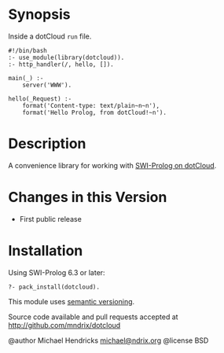 # Synopsis

Inside a dotCloud `run` file.

    #!/bin/bash
    :- use_module(library(dotcloud)).
    :- http_handler(/, hello, []).

    main(_) :-
        server('WWW').

    hello(_Request) :-
        format('Content-type: text/plain~n~n'),
        format('Hello Prolog, from dotCloud!~n').

# Description

A convenience library for working with
[SWI-Prolog on dotCloud](https://github.com/mndrix/swi-prolog-on-dotcloud).

# Changes in this Version

  * First public release

# Installation

Using SWI-Prolog 6.3 or later:

    ?- pack_install(dotcloud).

This module uses [semantic versioning](http://semver.org/).

Source code available and pull requests accepted at
http://github.com/mndrix/dotcloud

@author Michael Hendricks <michael@ndrix.org>
@license BSD
